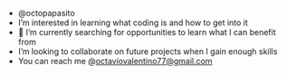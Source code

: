 - @octopapasito
- I’m interested in learning what coding is and how to get into it
- 🌱 I’m currently searching for opportunities to learn what I can benefit from
- I’m looking to collaborate on future projects when I gain enough skills 
- You can reach me @octaviovalentino77@gmail.com

<!---

--->

